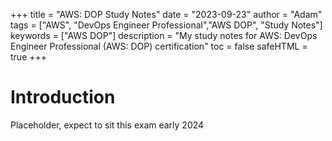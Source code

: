 +++
title = "AWS: DOP Study Notes"
date = "2023-09-23"
author = "Adam"
tags = ["AWS", "DevOps Engineer Professional","AWS DOP", "Study Notes"]
keywords = ["AWS DOP"]
description = "My study notes for AWS: DevOps Engineer Professional (AWS: DOP) certification"
toc = false
safeHTML = true
+++

# Introduction
Placeholder, expect to sit this exam early 2024